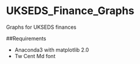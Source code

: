 # UKSEDS_Finance_Graphs
Graphs for UKSEDS finances

##Requirements
- Anaconda3 with matplotlib 2.0
- Tw Cent Md font
